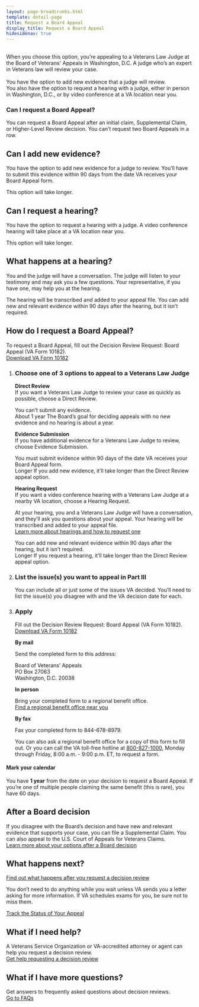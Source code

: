 ```yaml
---
layout: page-breadcrumbs.html
template: detail-page
title: Request a Board Appeal
display_title: Request a Board Appeal
hidesidenav: true
---
```

<br>

<div itemprop="description" class="va-introtext">
When you choose this option, you’re appealing to a Veterans Law Judge at the Board of Veterans' Appeals in Washington, D.C. A judge who’s an expert in Veterans law will review your case. 
</div>
<br>
<div class ="vads-u-display--flex vads-u-margin-y--1">
  <div class="vads-u-flex--auto">
    <span class="heading-level-3 vads-u-margin-right--1p5"><i class="far fa-copy"></i></span>  
  </div>
  <div class="vads-u-flex--auto">  
    You have the option to add new evidence that a judge will review.
  </div>
</div>
<div class ="vads-u-display--flex vads-u-margin-y--1">
  <div class="vads-u-flex--auto">
    <span class="heading-level-3 vads-u-margin-right--1p5"><i class="fas fa-user" >  </i></span>
  </div>
  <div class="vads-u-flex--1">  
  You also have the option to request a hearing with a judge, either in person in Washington, D.C., or by video conference at a VA location near you. 
  </div>
</div>

<div class="feature">
  
### Can I request a Board Appeal?

You can request a Board Appeal after an initial claim, Supplemental Claim, or Higher-Level Review decision. You can’t request two Board Appeals in a row.
</div>

## Can I add new evidence?
You have the option to add new evidence for a judge to review. You’ll have to submit this evidence within 90 days from the date VA receives your Board Appeal form. 

This option will take longer.

## Can I request a hearing?
You have the option to request a hearing with a judge. A video conference hearing will take place at a VA location near you.

This option will take longer.

<span id="what-happens-at-hearing"></span>
## What happens at a hearing?

You and the judge will have a conversation. The judge will listen to your testimony and may ask you a few questions. Your representative, if you have one, may help you at the hearing.
<br>

The hearing will be transcribed and added to your appeal file. You can add new and relevant evidence within 90 days after the hearing, but it isn’t required.


## How do I request a Board Appeal?
To request a Board Appeal, fill out the Decision Review Request: Board Appeal (VA Form 10182). 
<br>
<a href="/decision-reviews/forms/board-appeal-10182.pdf">Download VA Form 10182</a>

<ol class="process">
<li class="process-step list-one">

### Choose one of 3 options to appeal to a Veterans Law Judge

**Direct Review**
<br>
If you want a Veterans Law Judge to review your case as quickly as possible, choose a Direct Review. 
<br>

<div class ="vads-u-display--flex vads-u-margin-y--1">
  <div class="vads-u-flex--auto">
    <span class="heading-level-3 vads-u-margin-right--1p5"><i class="fas fa-ban"></i></span>
  </div>
  <div class="vads-u-flex--1">  
      You can’t submit any evidence.
  </div>
</div>  

<div class="card information">
  <span class="number"><span class="heading-level-3"><i class="far fa-clock vads-u-margin-right--1p5"></i>About 1 year</span></span>
  <span class="description">The Board’s goal for deciding appeals with no new evidence and no hearing is about a year.</span>
</div>

**Evidence Submission**
<br>
If you have additional evidence for a Veterans Law Judge to review, choose Evidence Submission.

<div class ="vads-u-display--flex vads-u-margin-y--1">
  <div class="vads-u-flex--auto">
    <span class="heading-level-3 vads-u-margin-right--1p5"><i class="far fa-copy"></i></span>
  </div>
  <div class="vads-u-flex--1">  
      You must submit evidence within 90 days of the date VA receives your Board Appeal form.
  </div>
</div> 

<div class="card information">
  <span class="number"><span class="heading-level-3"><i class="far fa-clock vads-u-margin-right--1p5"></i>Longer</span></span>
  <span class="description">If you add new evidence, it’ll take longer than the Direct Review appeal option.
</span>
</div>

**Hearing Request**
<br>
If you want a video conference hearing with a Veterans Law Judge at a nearby VA location, choose a Hearing Request. 

At your hearing, you and a Veterans Law Judge will have a conversation, and they’ll ask you questions about your appeal. Your hearing will be transcribed and added to your appeal file. <br>
[Learn more about hearings and how to request one](/decision-reviews/board-appeal/veterans-law-judge-hearing/)

<div class ="vads-u-display--flex vads-u-margin-y--1">
  <div class="vads-u-flex--auto">
    <span class="heading-level-3 vads-u-margin-right--1p5"><i class="far fa-copy"></i></span>
  </div>
  <div class="vads-u-flex--1">  
      You can add new and relevant evidence within 90 days after the hearing, but it isn’t required.
  </div>
</div>  

<div class="card information">
  <span class="number"><span class="heading-level-3"><i class="far fa-clock vads-u-margin-right--1p5"></i>Longer</span></span>
  <span class="description">If you request a hearing, it’ll take longer than the Direct Review appeal option.
</span>
</div>
</li>

<li class="process-step list-two">

### List the issue(s) you want to appeal in Part III

You can include all or just some of the issues VA decided. You’ll need to list the issue(s) you disagree with and the VA decision date for each.

</li>

<li class="process-step list-three">

### Apply

Fill out the Decision Review Request: Board Appeal (VA Form 10182). <br>
<a href="/decision-reviews/forms/board-appeal-10182.pdf">Download VA Form 10182</a>

**By mail**

Send the completed form to this address:

<p class="va-address-block">
Board of Veterans’ Appeals<br>
PO Box 27063 <br>
Washington, D.C. 20038<br>
</p>

**In person**

Bring your completed form to a regional benefit office. 
<br>
[Find a regional benefit office near you](/find-locations/)

**By fax**

Fax your completed form to 844-678-8979.

You can also ask a regional benefit office for a copy of this form to fill out. Or you can call the VA toll-free hotline at <a href="tel:+18008271000">800-827-1000</a>, Monday through Friday, 8:00 a.m. - 9:00 p.m. ET, to request a form.
</li>
</ol>
<div class="usa-alert usa-alert-info">
  <div class="usa-alert-body">
    <h4 class="usa-alert-heading">
      Mark your calendar 
    </h4>
    <p class="usa-alert-text">
      You have <b>1 year</b> from the date on your decision to request a Board Appeal. If you’re one of multiple people claiming the same benefit (this is rare), you have 60 days.
    </p>
  </div>
</div>

## After a Board decision
If you disagree with the Board’s decision and have new and relevant evidence that supports your case, you can file a Supplemental Claim. You can also appeal to the U.S. Court of Appeals for Veterans Claims.
<br> 
[Learn more about your options after a Board decision](/decision-reviews/board-appeal/after-board-appeal-decision/)

## What happens next?
[Find out what happens after you request a decision review](/decision-reviews/board-appeal/after-board-appeal-decision/)

You don’t need to do anything while you wait unless VA sends you a letter asking for more information. If VA schedules exams for you, be sure not to miss them.

<a href="/claim-or-appeal-status/" class="usa-button-primary">Track the Status of Your Appeal </a>

## What if I need help?

A Veterans Service Organization or VA-accredited attorney or agent can help you request a decision review. 
<br>
[Get help requesting a decision review](/decision-reviews/get-help-with-review-request/)

## What if I have more questions?
Get answers to frequently asked questions about decision reviews. 
<br>
[Go to FAQs](/decision-reviews/get-help-with-review-request/)
